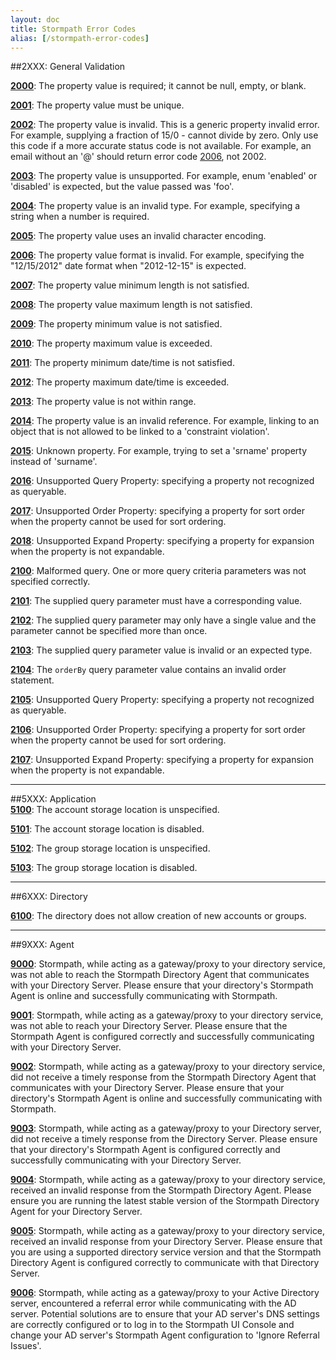 ```yaml
---
layout: doc
title: Stormpath Error Codes
alias: [/stormpath-error-codes]
---
```


##<a id="GeneralValidation"></a>2XXX: General Validation

<a id="2000"></a>[**2000**](errors/2000): The property value is required; it cannot be null, empty, or blank.

<a id="2001"></a>[**2001**](errors/2001): The property value must be unique.

<a id="2002"></a>[**2002**](errors/2002): The property value is invalid. This is a generic property invalid error. For example, supplying a fraction of 15/0 - cannot divide by zero.
Only use this code if a more accurate status code is not available. For example, an email without an '@' should return error code [2006](errors/2006), not 2002.

<a id="2003"></a>[**2003**](errors/2003): The property value is unsupported. For example, enum 'enabled' or 'disabled' is expected, but the value passed was 'foo'.

<a id="2004"></a>[**2004**](errors/2004): The property value is an invalid type. For example, specifying a string when a number is required.

<a id="2005"></a>[**2005**](errors/2005): The property value uses an invalid character encoding.

<a id="2006"></a>[**2006**](errors/2006): The property value format is invalid. For example, specifying the  "12/15/2012" date format when "2012-12-15" is expected.

<a id="2007"></a>[**2007**](errors/2007): The property value minimum length is not satisfied.

<a id="2008"></a>[**2008**](errors/2008): The property value maximum length is not satisfied.

<a id="2009"></a>[**2009**](errors/2009): The property minimum value is not satisfied.

<a id="2010"></a>[**2010**](errors/2010): The property maximum value is exceeded.

<a id="2011"></a>[**2011**](errors/2011): The property minimum date/time is not satisfied.

<a id="2012"></a>[**2012**](errors/2012): The property maximum date/time is exceeded.

<a id="2013"></a>[**2013**](errors/2013): The property value is not within range.

<a id="2014"></a>[**2014**](errors/2014): The property value is an invalid reference. For example, linking to an object that is not allowed to be linked to a 'constraint violation'.

<a id="2015"></a>[**2015**](errors/2015): Unknown property. For example, trying to set a 'srname' property instead of 'surname'.

<a id="2016"></a>[**2016**](errors/2016): Unsupported Query Property: specifying a property not recognized as queryable.

<a id="2017"></a>[**2017**](errors/2017): Unsupported Order Property: specifying a property for sort order when the property cannot be used for sort ordering.

<a id="2018"></a>[**2018**](errors/2018): Unsupported Expand Property: specifying a property for expansion when the property is not expandable.

<a id="2100"></a>[**2100**](errors/2100): Malformed query. One or more query criteria parameters was not specified correctly.

<a id="2101"></a>[**2101**](errors/2101): The supplied query parameter must have a corresponding value.

<a id="2102"></a>[**2102**](errors/2102): The supplied query parameter may only have a single value and the parameter cannot be specified more than once.

<a id="2103"></a>[**2103**](errors/2103): The supplied query parameter value is invalid or an expected type.

<a id="2104"></a>[**2104**](errors/2104): The `orderBy` query parameter value contains an invalid order statement.

<a id="2105"></a>[**2105**](errors/2105): Unsupported Query Property: specifying a property not recognized as queryable.

<a id="2106"></a>[**2106**](errors/2106): Unsupported Order Property: specifying a property for sort order when the property cannot be used for sort ordering.

<a id="2107"></a>[**2107**](errors/2107): Unsupported Expand Property: specifying a property for expansion when the property is not expandable.


</p>

***

##<a id="Application"></a>5XXX: Application
<br>
<a id="5100"></a>[**5100**](errors/5100): The account storage location is unspecified. 

<a id="5101"></a>[**5101**](errors/5101): The account storage location is disabled.

<a id="5102"></a>[**5102**](errors/5102): The group storage location is unspecified. 

<a id="5103"></a>[**5103**](errors/5103): The group storage location is disabled. 

</p>

***


##<a id="Directory"></a>6XXX: Directory

<a id="6100"></a>[**6100**](errors/6100): The directory does not allow creation of new accounts or groups.

</p>

***

##<a id="Agent"></a>9XXX: Agent

<a id="9000"></a>[**9000**](errors/9000): Stormpath, while acting as a gateway/proxy to your directory service, was not able to reach the Stormpath Directory Agent that communicates with your Directory Server. Please ensure that your directory's Stormpath Agent is online and successfully communicating with Stormpath.

<a id="9001"></a>[**9001**](errors/9001): Stormpath, while acting as a gateway/proxy to your directory service, was not able to reach your Directory Server. Please ensure that the Stormpath Agent is configured correctly and successfully communicating with your Directory Server.

<a id="9002"></a>[**9002**](errors/9002): Stormpath, while acting as a gateway/proxy to your directory service, did not receive a timely response from the Stormpath Directory Agent that communicates with your Directory Server. Please ensure that your directory's Stormpath Agent is online and successfully communicating with Stormpath.

<a id="9003"></a>[**9003**](errors/9003): Stormpath, while acting as a gateway/proxy to your Directory server, did not receive a timely response from the Directory Server. Please ensure that your directory's Stormpath Agent is configured correctly and successfully communicating with your Directory Server.

<a id="9004"></a>[**9004**](errors/9004): Stormpath, while acting as a gateway/proxy to your directory service, received an invalid response from the Stormpath Directory Agent. Please ensure you are running the latest stable version of the Stormpath Directory Agent for your Directory Server.

<a id="9005"></a>[**9005**](errors/9005): Stormpath, while acting as a gateway/proxy to your directory service, received an invalid response from your Directory Server. Please ensure that you are using a supported directory service version and that the Stormpath Directory Agent is configured correctly to communicate with that Directory Server.

<a id="9006"></a>[**9006**](errors/9006): Stormpath, while acting as a gateway/proxy to your Active Directory server, encountered a referral error while communicating with the AD server. Potential solutions are to ensure that your AD server's DNS settings are correctly configured or to log in to the Stormpath UI Console and change your AD server's Stormpath Agent configuration to 'Ignore Referral Issues'.

</p>